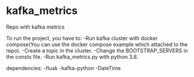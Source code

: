 # kafka_metrics
Repo with kafka metrics

To run the project, you have to:
  -Run kafka cluster with docker compose(You can use the docker compose example which attached to the repo).
  -Create a topic in the cluster.
  -Change the BOOTSTRAP_SERVERS in the consts file.
  -Run kafka_metrics.py with python 3.8.

dependencies: 
  -flusk
  -kafka-python
  -DateTime
  


